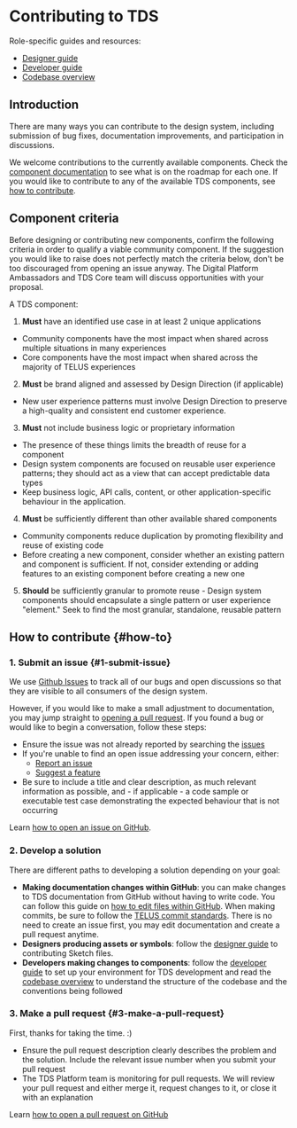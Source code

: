 # Contributing to TDS

Role-specific guides and resources:

- [Designer guide](./designer-guide.md)
- [Developer guide](./developer-guide.md)
- [Codebase overview](./codebase-overview.md)

## Introduction

There are many ways you can contribute to the design system, including submission of bug fixes, documentation improvements,
and participation in discussions.

We welcome contributions to the currently available components. Check the [component documentation](ref://../components/index.html)
to see what is on the roadmap for each one. If you would like to contribute to any of the available TDS components,
see [how to contribute](#how-to).

## Component criteria

Before designing or contributing new components, confirm the following criteria in order to qualify
a viable community component. If the suggestion you would like to raise does not perfectly match the criteria below, don't
be too discouraged from opening an issue anyway. The Digital Platform Ambassadors and TDS Core team will discuss opportunities with your proposal.

<!-- TODO: add document for digital platform ambassadors -->

A TDS component:

<!-- prettier-ignore-start -->

1. **Must** have an identified use case in at least 2 unique applications
  - Community components have the most impact when shared across multiple situations in many experiences
  - Core components have the most impact when shared across the majority of TELUS experiences
2. **Must** be brand aligned and assessed by Design Direction (if applicable)
  - New user experience patterns must involve Design Direction to preserve a high-quality and consistent end customer experience.
3. **Must** not include business logic or proprietary information
  - The presence of these things limits the breadth of reuse for a component
  - Design system components are focused on reusable user experience patterns; they should act as a view that can accept predictable data types
  - Keep business logic, API calls, content, or other application-specific behaviour in the application.
4. **Must** be sufficiently different than other available shared components
  - Community components reduce duplication by promoting flexibility and reuse of existing code
  - Before creating a new component, consider whether an existing pattern and component is sufficient. If not, consider extending or adding features to an existing component before creating a new one
5. **Should** be sufficiently granular to promote reuse - Design system components should encapsulate a single pattern or user experience "element." Seek to find the most granular, standalone, reusable pattern

<!-- prettier-ignore-end -->

<!-- TODO: remove duplicate information on tds-community -->

## How to contribute {#how-to}

### 1. Submit an issue {#1-submit-issue}

We use [Github Issues](https://github.com/telusdigital/tds-core/issues) to track all of our bugs and open discussions so that
they are visible to all consumers of the design system.

However, if you would like to make a small adjustment to documentation, you may jump straight to [opening a pull request](#3-make-a-pull-request).
If you found a bug or would like to begin a conversation, follow these steps:

- Ensure the issue was not already reported by searching the [issues](https://github.com/telusdigital/tds-core/issues)
- If you're unable to find an open issue addressing your concern, either:
  - [Report an issue](https://github.com/telusdigital/tds-core/issues/new?template=defect_template.md)
  - [Suggest a feature](https://github.com/telusdigital/tds-core/issues/new?template=feature_template.md)
- Be sure to include a title and clear description, as much relevant information as possible, and - if applicable - a code
  sample or executable test case demonstrating the expected behaviour that is not occurring

Learn [how to open an issue on GitHub](https://help.github.com/articles/creating-an-issue/).

### 2. Develop a solution

There are different paths to developing a solution depending on your goal:

- **Making documentation changes within GitHub**: you can make changes to TDS documentation from GitHub without having
  to write code. You can follow this guide on [how to edit files within GitHub](https://help.github.com/articles/editing-files-in-your-repository/).
  When making commits, be sure to follow the [TELUS commit standards](https://github.com/telusdigital/reference-architecture/blob/0767e3450ee630bb6c8eb54a83c73f8ffa1576ab/process/contribution-model.md#commit-template).
  There is no need to create an issue first, you may edit documentation and create a pull request anytime.
- **Designers producing assets or symbols**: follow the [designer guide](./designer-guide.md) to contributing Sketch files.
- **Developers making changes to components**: follow the [developer guide](./developer-guide.md) to set up your environment for TDS development and read the [codebase overview](./codebase-overview.md) to understand the structure of the codebase and
  the conventions being followed

### 3. Make a pull request {#3-make-a-pull-request}

First, thanks for taking the time. :)

- Ensure the pull request description clearly describes the problem and the solution. Include the relevant issue number
  when you submit your pull request
- The TDS Platform team is monitoring for pull requests. We will review your pull request and either merge it, request
  changes to it, or close it with an explanation

Learn [how to open a pull request on GitHub](https://help.github.com/articles/creating-a-pull-request/)
